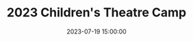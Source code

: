 ---
date: 2023-07-19 15:00:00
dates: 10:00 am every day from Jul 17 2023 to Jul 21 2023
draft: false
durationMinutes: 160
title: 2023 Children's Theatre Camp
---